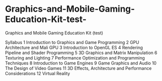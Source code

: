# Graphics-and-Mobile-Gaming-Education-Kit-test-
Graphics and Mobile Gaming Education Kit (test)

Syllabus
1	Introduction to Graphics and Game Programming
2	GPU Architecture and Mali GPU
3	Introduction to OpenGL ES
4	Rendering Pipeline and Shader Programming
5	3D Graphics and Matrix Manipulation
6	Texturing and Lighting
7	Performance Optimization and Programming Techniques
8	Introduction to Game Engines
9	Game Graphics and Audio
10	The Design of Video Games
11	3D Effects, Architecture and Performance Considerations
12	Virtual Reality
